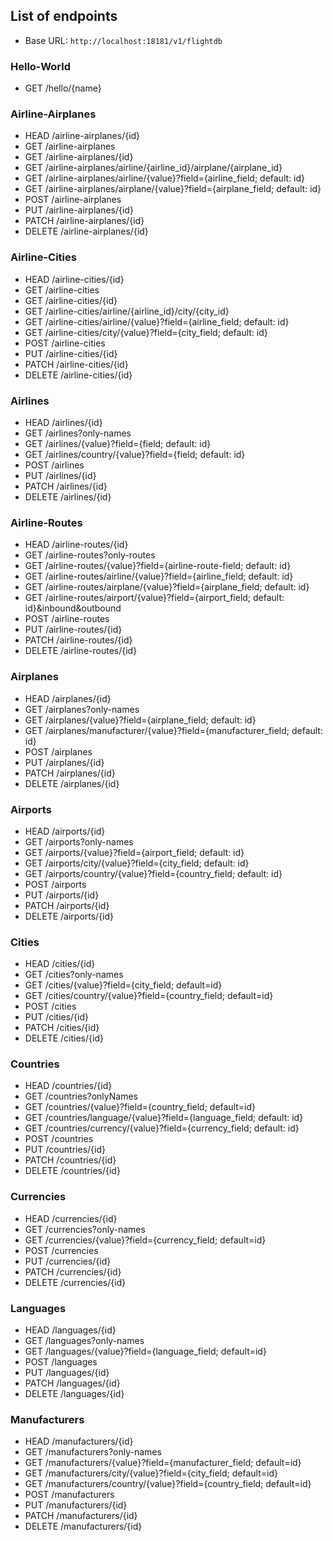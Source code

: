 List of endpoints
-----------------

- Base URL: `http://localhost:18181/v1/flightdb`

### Hello-World
- GET /hello/{name}

### Airline-Airplanes
- HEAD /airline-airplanes/{id}
- GET /airline-airplanes
- GET /airline-airplanes/{id}
- GET /airline-airplanes/airline/{airline_id}/airplane/{airplane_id}
- GET /airline-airplanes/airline/{value}?field={airline_field; default: id}
- GET /airline-airplanes/airplane/{value}?field={airplane_field; default: id}
- POST /airline-airplanes
- PUT /airline-airplanes/{id}
- PATCH /airline-airplanes/{id}
- DELETE /airline-airplanes/{id}

### Airline-Cities
- HEAD /airline-cities/{id}
- GET /airline-cities
- GET /airline-cities/{id}
- GET /airline-cities/airline/{airline_id}/city/{city_id}
- GET /airline-cities/airline/{value}?field={airline_field; default: id}
- GET /airline-cities/city/{value}?field={city_field; default: id}
- POST /airline-cities
- PUT /airline-cities/{id}
- PATCH /airline-cities/{id}
- DELETE /airline-cities/{id}

### Airlines
- HEAD /airlines/{id}
- GET /airlines?only-names
- GET /airlines/{value}?field={field; default: id}
- GET /airlines/country/{value}?field={field; default: id}
- POST /airlines
- PUT /airlines/{id}
- PATCH /airlines/{id}
- DELETE /airlines/{id}

### Airline-Routes
- HEAD /airline-routes/{id}
- GET /airline-routes?only-routes
- GET /airline-routes/{value}?field={airline-route-field; default: id}
- GET /airline-routes/airline/{value}?field={airline_field; default: id}
- GET /airline-routes/airplane/{value}?field={airplane_field; default: id}
- GET /airline-routes/airport/{value}?field={airport_field; default: id}&inbound&outbound
- POST /airline-routes
- PUT /airline-routes/{id}
- PATCH /airline-routes/{id}
- DELETE /airline-routes/{id}

### Airplanes
- HEAD /airplanes/{id}
- GET /airplanes?only-names
- GET /airplanes/{value}?field={airplane_field; default: id}
- GET /airplanes/manufacturer/{value}?field={manufacturer_field; default: id}
- POST /airplanes
- PUT /airplanes/{id}
- PATCH /airplanes/{id}
- DELETE /airplanes/{id}

### Airports
- HEAD /airports/{id}
- GET /airports?only-names
- GET /airports/{value}?field={airport_field; default: id}
- GET /airports/city/{value}?field={city_field; default: id}
- GET /airports/country/{value}?field={country_field; default: id}
- POST /airports
- PUT /airports/{id}
- PATCH /airports/{id}
- DELETE /airports/{id}

### Cities
- HEAD /cities/{id}
- GET /cities?only-names
- GET /cities/{value}?field={city_field; default=id}
- GET /cities/country/{value}?field={country_field; default=id}
- POST /cities
- PUT /cities/{id}
- PATCH /cities/{id}
- DELETE /cities/{id}

### Countries
- HEAD /countries/{id}
- GET /countries?onlyNames
- GET /countries/{value}?field={country_field; default=id}
- GET /countries/language/{value}?field={language_field; default: id}
- GET /countries/currency/{value}?field={currency_field; default: id}
- POST /countries
- PUT /countries/{id}
- PATCH /countries/{id}
- DELETE /countries/{id}

### Currencies
- HEAD /currencies/{id}
- GET /currencies?only-names
- GET /currencies/{value}?field={currency_field; default=id}
- POST /currencies
- PUT /currencies/{id}
- PATCH /currencies/{id}
- DELETE /currencies/{id}

### Languages
- HEAD /languages/{id}
- GET /languages?only-names
- GET /languages/{value}?field={language_field; default=id}
- POST /languages
- PUT /languages/{id}
- PATCH /languages/{id}
- DELETE /languages/{id}

### Manufacturers
- HEAD /manufacturers/{id}
- GET /manufacturers?only-names
- GET /manufacturers/{value}?field={manufacturer_field; default=id}
- GET /manufacturers/city/{value}?field={city_field; default=id}
- GET /manufacturers/country/{value}?field={country_field; default=id}
- POST /manufacturers
- PUT /manufacturers/{id}
- PATCH /manufacturers/{id}
- DELETE /manufacturers/{id}